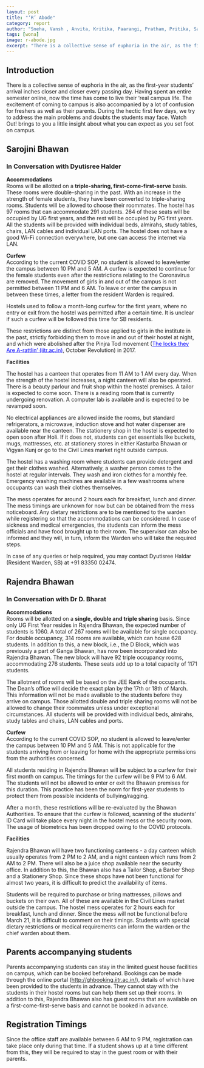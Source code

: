 ```yaml
---
layout: post
title: "‘R’ Abode"
category: report
author: "Sneha, Vansh , Anvita, Kritika, Paarangi, Pratham, Pritika, Sarthak, Akshara, Kushagra"
tags: [wona]
image: r-abode.jpg
excerpt: "There is a collective sense of euphoria in the air, as the first-year students’ arrival inches closer and closer every passing day. Having spent an entire semester online, now the time has come to live their ‘real campus life."
---
```


## **Introduction**
There is a collective sense of euphoria in the air, as the first-year students’ arrival inches closer and closer every passing day. Having spent an entire semester online, now the time has come to live their ‘real campus life. The excitement of coming to campus is also accompanied by a lot of confusion for freshers as well as their parents. During the hectic first few days, we try to address the main problems and doubts the students may face. Watch Out! brings to you a little insight about what you can expect as you set foot on campus. 

## **Sarojini Bhawan**
### In Conversation with Dyutisree Halder

**Accommodations**<br> 
Rooms will be allotted on a **triple-sharing, first-come-first-serve** basis. These rooms were double-sharing in the past. With an increase in the strength of female students, they have been converted to triple-sharing rooms. 
Students will be allowed to choose their roommates. The hostel has 97 rooms that can accommodate 291 students. 264 of these seats will be occupied by UG first years, and the rest will be occupied by PG first years. All the students will be provided with individual beds, almirahs, study tables, chairs, LAN cables and individual LAN ports. The hostel does not have a good Wi-Fi connection everywhere, but one can access the internet via LAN. 

**Curfew**<br>
According to the current COVID SOP, no student is allowed to leave/enter the campus between 10 PM and 5 AM. A curfew is expected to continue for the female students even after the restrictions relating to the Coronavirus are removed. The movement of girls in and out of the campus is not permitted between 11 PM and 6 AM. To leave or enter the campus in between these times, a letter from the resident Warden is required. 

Hostels used to follow a month-long curfew for the first years, where no entry or exit from the hostel was permitted after a certain time. It is unclear if such a curfew will be followed this time for SB residents. 

These restrictions are distinct from those applied to girls in the institute in the past, strictly forbidding them to move in and out of their hostel at night, and which were abolished after the Pinjra Tod movement (<a href="http://watchout.iitr.ac.in/2017/01/the-locks-they-are-a-rattlin" style="color:blue"><u>The locks they Are A-rattlin’ (iitr.ac.in)</u></a>, October Revolution) in 2017. 

**Facilities**

The hostel has a canteen that operates from 11 AM to 1 AM every day. When the strength of the hostel increases, a night canteen will also be operated. There is a beauty parlour and fruit shop within the hostel premises. A tailor is expected to come soon. There is a reading room that is currently undergoing renovation. A computer lab is available and is expected to be revamped soon. 

No electrical appliances are allowed inside the rooms, but standard refrigerators, a microwave, induction stove and hot water dispenser are available near the canteen. The stationery shop in the hostel is expected to open soon after Holi. If it does not, students can get essentials like buckets, mugs, mattresses, etc. at stationery stores in either Kasturba Bhawan or Vigyan Kunj or go to the Civil Lines market right outside campus. 

The hostel has a washing room where students can provide detergent and get their clothes washed. Alternatively, a washer person comes to the hostel at regular intervals. They wash and iron clothes for a monthly fee. Emergency washing machines are available in a few washrooms where occupants can wash their clothes themselves.

The mess operates for around 2 hours each for breakfast, lunch and dinner. The mess timings are unknown for now but can be obtained from the mess noticeboard. Any dietary restrictions are to be mentioned to the warden while registering so that the accommodations can be considered. In case of sickness and medical emergencies, the students can inform the mess officials and have food brought up to their room. The supervisor can also be informed and they will, in turn, inform the Warden who will take the required steps. 

In case of any queries or help required, you may contact Dyutisree Haldar (Resident Warden, SB) at +91 83350 02474. 

## **Rajendra Bhawan**

### In Conversation with Dr D. Bharat

**Accommodations**<br>
Rooms will be allotted on a **single, double and triple sharing** basis. Since only UG First Year resides in Rajendra Bhawan, the expected number of students is 1060. A total of 267 rooms will be available for single occupancy. For double occupancy, 314 rooms are available, which can house 628 students. In addition to this, a new block, i.e., the D Block, which was previously a part of Ganga Bhawan, has now been incorporated into Rajendra Bhawan. The new block will have 92 triple occupancy rooms, accommodating 276 students. These seats add up to a total capacity of 1171 students. 

The allotment of rooms will be based on the JEE Rank of the occupants. The Dean’s office will decide the exact plan by the 17th or 18th of March. This information will not be made available to the students before they arrive on campus. Those allotted double and triple sharing rooms will not be allowed to change their roommates unless under exceptional circumstances. All students will be provided with individual beds, almirahs, study tables and chairs, LAN cables and ports. 


**Curfew**<br>
According to the current COVID SOP, no student is allowed to leave/enter the campus between 10 PM and 5 AM. This is not applicable for the students arriving from or leaving for home with the appropriate permissions from the authorities concerned. 

All students residing in Rajendra Bhawan will be subject to a curfew for their first month on campus. The timings for the curfew will be 9 PM to 6 AM. The students will not be allowed to enter or exit the Bhawan premises for this duration. This practice has been the norm for first-year students to protect them from possible incidents of bullying/ragging. 

After a month, these restrictions will be re-evaluated by the Bhawan Authorities. To ensure that the curfew is followed, scanning of the students’ ID Card will take place every night in the hostel mess or the security room. The usage of biometrics has been dropped owing to the COVID protocols.

**Facilities**

Rajendra Bhawan will have two functioning canteens - a day canteen which usually operates from 2 PM to 2 AM, and a night canteen which runs from 2 AM to 2 PM. There will also be a juice shop available near the security office. In addition to this, the Bhawan also has a Tailor Shop, a Barber Shop and a Stationery Shop. Since these shops have not been functional for almost two years, it is difficult to predict the availability of items. 

Students will be required to purchase or bring mattresses, pillows and buckets on their own. All of these are available in the Civil Lines market outside the campus. The hostel mess operates for 2 hours each for breakfast, lunch and dinner. Since the mess will not be functional before March 21, it is difficult to comment on their timings. Students with special dietary restrictions or medical requirements can inform the warden or the chief warden about them. 

## **Parents accompanying students**
Parents accompanying students can stay in the limited guest house facilities on campus, which can be booked beforehand. Bookings can be made through the online portal (http://ghbooking.iitr.ac.in/), details of which have been provided to the students in advance. They cannot stay with the students in their hostel rooms but can help them set up their rooms. In addition to this, Rajendra Bhawan also has guest rooms that are available on a first-come-first-serve basis and cannot be booked in advance. 

## **Registration Timings**
Since the office staff are available between 6 AM to 9 PM, registration can take place only during that time. If a student shows up at a time different from this, they will be required to stay in the guest room or with their parents. 
